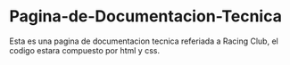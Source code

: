 # Pagina-de-Documentacion-Tecnica
 Esta es una pagina de documentacion tecnica referiada a Racing Club,  el codigo estara compuesto por html y css.
